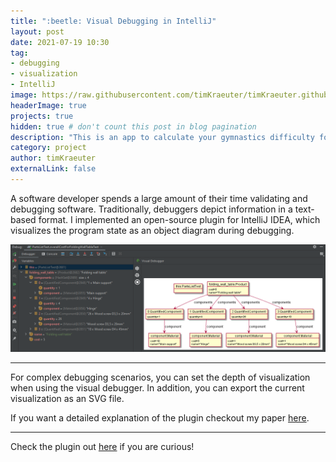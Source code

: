 ```yaml
---
title: ":beetle: Visual Debugging in IntelliJ"
layout: post
date: 2021-07-19 10:30
tag:
- debugging
- visualization
- IntelliJ
image: https://raw.githubusercontent.com/timKraeuter/timKraeuter.github.io/master/assets/images/visualDebugger/pluginIcon.png
headerImage: true
projects: true
hidden: true # don't count this post in blog pagination
description: "This is an app to calculate your gymnastics difficulty for all the gymnasts out there."
category: project
author: timKraeuter
externalLink: false
---
```


A software developer spends a large amount of their time validating and debugging
software.
Traditionally, debuggers depict information in a text-based format.
I implemented an open-source plugin for IntelliJ IDEA, which visualizes the program state as an object diagram during debugging.

![Screenshot](https://raw.githubusercontent.com/timKraeuter/timKraeuter.github.io/master/assets/images/visualDebugger/overview.png)

---

For complex debugging scenarios, you can set the depth of visualization when using the visual debugger.
In addition, you can export the current visualization as an SVG file.

If you want a detailed explanation of the plugin checkout my paper [here](https://github.com/timKraeuter/Visual_Debugging_in_IntelliJ/blob/main/Visual_Debugging_in_IntelliJ.pdf).

---

Check the plugin out [here](https://plugins.jetbrains.com/plugin/16851-visual-debugger) if you are curious!
